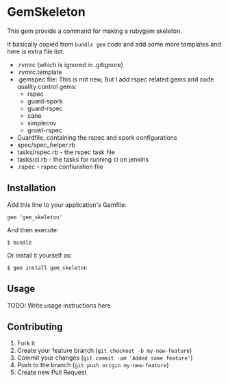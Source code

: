# GemSkeleton

This gem provide a command for making a rubygem skeleton.

It basically copied from ```bundle gem``` code and add some more templates and here is extra file list:

* .rvmrc (which is ignored in .gitignore)
* .rvmrc.template
* .gemspec file: This is not new, But I add rspec related gems and code quality control gems:
    * rspec
    * guard-spork
    * guard-rspec
    * cane
    * simplecov
    * growl-rspec
* Guardfile, containing the rspec and spork configurations
* spec/spec_helper.rb
* tasks/rspec.rb - the rspec task file
* tasks/ci.rb - the tasks for running ci on jenkins
* .rspec - rspec confiuration file

## Installation

Add this line to your application's Gemfile:

    gem 'gem_skeleton'

And then execute:

    $ bundle

Or install it yourself as:

    $ gem install gem_skeleton

## Usage

TODO: Write usage instructions here

## Contributing

1. Fork it
2. Create your feature branch (`git checkout -b my-new-feature`)
3. Commit your changes (`git commit -am 'Added some feature'`)
4. Push to the branch (`git push origin my-new-feature`)
5. Create new Pull Request

